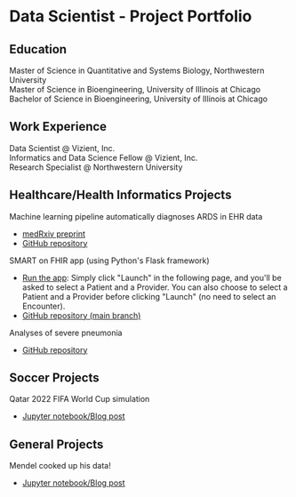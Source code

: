 # Data Scientist - Project Portfolio 

## Education

Master of Science in Quantitative and Systems Biology, Northwestern University  
Master of Science in Bioengineering, University of Illinois at Chicago  
Bachelor of Science in Bioengineering, University of Illinois at Chicago

## Work Experience  

Data Scientist @ Vizient, Inc.  
Informatics and Data Science Fellow @ Vizient, Inc.  
Research Specialist @ Northwestern University  

## Healthcare/Health Informatics Projects  

Machine learning pipeline automatically diagnoses ARDS in EHR data
   - [medRxiv preprint](https://doi.org/10.1101/2024.05.21.24307715)
   - [GitHub repository](https://github.com/amarallab/ARDS_diagnosis)

SMART on FHIR app (using Python's Flask framework)
   - [Run the app](https://launch.smarthealthit.org/?launch_url=https%3A%2F%2Fsmart-on-fhir-python-app.onrender.com%2F&launch=WzAsIiIsIiIsIkFVVE8iLDAsMCwwLCJwYXRpZW50L1BhdGllbnQucnMgcGF0aWVudC9PYnNlcnZhdGlvbi5ycyBsYXVuY2ggb2ZmbGluZV9hY2Nlc3Mgb3BlbmlkIGZoaXJVc2VyIiwiaHR0cHM6Ly9zbWFydC1vbi1maGlyLXB5dGhvbi1hcHAub25yZW5kZXIuY29tL2ZoaXItYXBwLyIsImNsaWVudC1pZCIsIiIsIiIsIiIsIiIsMCwwXQ&tab=0&validation=1): Simply click "Launch" in the following page, and you'll be asked to select a Patient and a Provider. You can also choose to select a Patient and a Provider before clicking "Launch" (no need to select an Encounter).
   - [GitHub repository (main branch)](https://github.com/morales-felix/SMART-on-FHIR-Python-app)

Analyses of severe pneumonia
   - [GitHub repository](https://github.com/morales-felix/analyses_of_severe_pneumonia)

## Soccer Projects  
  
Qatar 2022 FIFA World Cup simulation  
   - [Jupyter notebook/Blog post](https://morales-felix.github.io/Qatar-2022-FIFA-World-Cup-simulation/)  
  
## General Projects  

Mendel cooked up his data!  
   - [Jupyter notebook/Blog post](https://github.com/morales-felix/Mendel_cooked_up_his_data)
